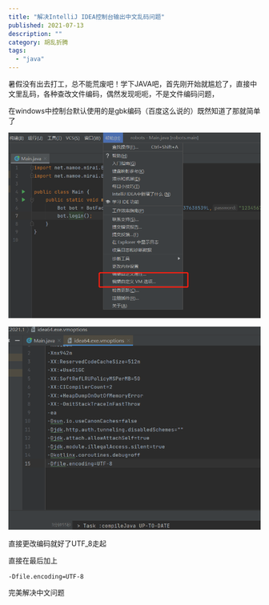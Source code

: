 ```yaml
---
title: "解决IntelliJ IDEA控制台输出中文乱码问题"
published: 2021-07-13
description: ""
category: 胡乱折腾
tags: 
  - "java"
---
```


暑假没有出去打工，总不能荒废吧！学下JAVA吧，首先刚开始就尴尬了，直接中文里乱码，各种查改文件编码，偶然发现呃呃，不是文件编码问题，

在windows中控制台默认使用的是gbk编码（百度这么说的）既然知道了那就简单了

![](assets/1626162500-image.png)

![](assets/1626162532-image.png)

直接更改编码就好了UTF\_8走起

直接在最后加上

```
-Dfile.encoding=UTF-8
```

完美解决中文问题
